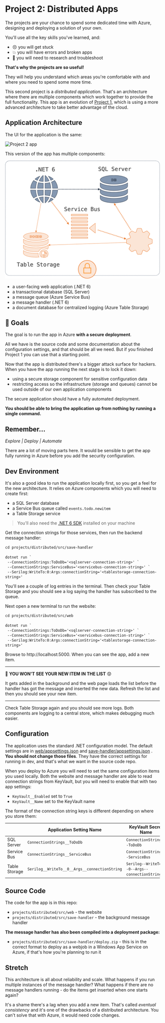 # Project 2: Distributed Apps

The projects are your chance to spend some dedicated time with Azure, designing and deploying a solution of your own.

You'll use all the key skills you've learned, and:

- 😣 you will get stuck
- 💥 you will have errors and broken apps
- 📑 you will need to research and troubleshoot

**That's why the projects are so useful!** 

They will help you understand which areas you're comfortable with and where you need to spend some more time.

This second project is a _distributed application_. That's an architecture where there are multiple components which work together to provide the full functionality. This app is an evolution of [Project 1](/projects/lift-and-shift/README.md), which is using a more advanced architecture to take better advantage of the cloud.

## Application Architecture

The UI for the application is the same:

![Project 2 app](/img/project-1-app.png)

This version of the app has multiple components:

![Project 2 architecture](/img/project-2-arch.png)

- a user-facing web application (.NET 6)
- a transactional database (SQL Server)
- a message queue (Azure Service Bus)
- a message handler (.NET 6)
- a document database for centralized logging (Azure Table Storage) 

## 🥅 Goals

The goal is to run the app in Azure **with a secure deployment**. 

All we have is the source code and some documentation about the configuration settings, and that should be all we need. But if you finished Project 1 you can use that a starting point.

Now that the app is distributed there's a bigger attack surface for hackers. When you have the app running the next stage is to lock it down:

- using a secure storage component for sensitive configuration data
- restricting access so the infrastructure (storage and queues) cannot be used outside of our own application components

The secure application should have a fully automated deployment. 

**You should be able to bring the application up from nothing by running a single command.**

## Remember...

_Explore | Deploy | Automate_

There are a lot of moving parts here. It would be sensible to get the app fully running in Azure before you add the security configuration.

## Dev Environment

It's also a good idea to run the application locally first, so you get a feel for the new architecture. It relies on Azure components which you will need to create first:

- a SQL Server database
- a Service Bus queue called `events.todo.newitem`
- a Table Storage service

> You'll also need the [.NET 6 SDK](https://dotnet.microsoft.com/en-us/download) installed on your machine

Get the connection strings for those services, then run the backend message handler:

```
cd projects/distributed/src/save-handler

dotnet run `
 --ConnectionStrings:ToDoDb='<sqlserver-connection-string>' `
 --ConnectionStrings:ServiceBus='<servicebus-connection-string>' `
 --Serilog:WriteTo:0:Args:connectionString='<tablestorage-connection-string>'
```

You'll see a couple of log entries in the terminal. Then check your Table Storage and you should see a log saying the handler has subscribed to the queue.

Next open a new terminal to run the website:

```
cd projects/distributed/src/web

dotnet run `
 --ConnectionStrings:ToDoDb='<sqlserver-connection-string>' `
 --ConnectionStrings:ServiceBus='<servicebus-connection-string>' `
 --Serilog:WriteTo:0:Args:connectionString='<tablestorage-connection-string>'
```

Browse to http://localhost:5000. When you can see the app, add a new item.

---
🤔 **YOU WON'T SEE YOUR NEW ITEM IN THE LIST** 😟

It gets added in the background and the web page loads the list before the handler has got the message and inserted the new data. Refresh the list and then you should see your new item.

---

Check Table Storage again and you should see more logs. Both components are logging to a central store, which makes debugging much easier.

## Configuration 

The application uses the standard .NET configuration model. The default settings are in 
[web/appsettings.json](/projects/distributed/src/web/appsettings.json) and [save-handler/appsettings.json](/projects/distributed/src/web/appsettings.json) . **You should not change those files**. They have the correct settings for running in dev, and that's what we want in the source code repo.

When you deploy to Azure you will need to set the same configuration items you used locally. Both the website and message handler are able to read connection strings from KeyVault, but you will need to enable that with two app settings:

- `KeyVault__Enabled` set to `True`
- `KeyVault__Name` set to the KeyVault name

The format of the connection string keys is different depending on where you store them:

|| Application Setting Name | KeyVault Secret Name | 
|-|-|-|
|SQL Server | `ConnectionStrings__ToDoDb` | `ConnectionStrings--ToDoDb`|
|Service Bus | `ConnectionStrings__ServiceBus` | `ConnectionStrings--ServiceBus`|
|Table Storage | `Serilog__WriteTo__0__Args__connectionString` | `Serilog--WriteTo--0--Args--connectionString`|

## Source Code

The code for the app is in this repo:

- `projects/distributed/src/web` - the website 
- `projects/distributed/src/save-handler` - the background message handler

**The message handler has also been compiled into a deployment package:**

- `projects/distributed/src/save-handler/deploy.zip` - this is in the correct format to deploy as a webjob in a Windows App Service on Azure, if that's how you're planning to run it

## Stretch

This architecture is all about reliability and scale. What happens if you run multiple instances of the message handler? What happens if there are no message handlers running - do the items get inserted when one starts again?

It's a shame there's a lag when you add a new item. That's called _eventual consistency_ and it's one of the drawbacks of a distributed architecture. You can't solve that with Azure, it would need code changes.

